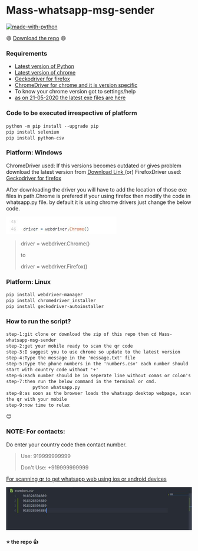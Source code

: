 # Mass-whatsapp-msg-sender
 [![made-with-python](https://img.shields.io/badge/Made%20with-Python-1f425f.svg)](https://github.com/eswar2001/Mass-whatsapp-msg-sender)  
 
 :smile: [Download the repo](https://github.com/eswar2001/Mass-whatsapp-msg-sender/archive/master.zip) :smile:
 
### Requirements
  * [Latest version of Python](https://www.python.org/ftp/python/3.8.3/python-3.8.3.exe)
  * [Latest version of chrome](https://www.google.com/chrome/)
  * [Geckodriver for firefox](https://github.com/mozilla/geckodriver/releases)
  * [ChromeDriver for chrome and it is version specific](https://chromedriver.chromium.org/)
  * To know your chrome version got to settings/help 
  * [as on 21-05-2020 the latest exe files are here](https://github.com/eswar2001/Mass-whatsapp-msg-sender/tree/master/resources/)

### Code to be executed irrespective of platform
    python -m pip install --upgrade pip
    pip install selenium
    pip install python-csv
   
### Platform: Windows
ChromeDriver used: If this versions becomes outdated or gives problem
download the latest version from <a href ="http://chromedriver.chromium.org/downloads"> Download Link </a>
                                      (or)
FirefoxDriver used: [Geckodriver for firefox](https://github.com/mozilla/geckodriver/releases)
                                       
After downloading the driver you will have to add the location of those exe files in path.Chrome is prefered if your using firefox then
modify the code in whatsapp.py file. by default it is using chrome drivers just change the below code.

![chrome](https://github.com/eswar2001/Mass-whatsapp-msg-sender/blob/master/images/code.jpg)

>driver = webdriver.Chrome()
>
>to
>
>driver = webdriver.Firefox()

### Platform: Linux
    pip install webdriver-manager
    pip install chromedriver_installer
    pip install geckodriver-autoinstaller


### How to run the script?
    step-1:git clone or download the zip of this repo then cd Mass-whatsapp-msg-sender
    step-2:get your mobile ready to scan the qr code
    step-3:I suggest you to use chrome so update to the latest version
    step-4:Type the message in the 'message.txt' file
    step-5:Type the phone numbers in the 'numbers.csv' each number should start with country code without '+'
    step-6:each number should be in seperate line without comas or colon's
    step-7:then run the below command in the terminal or cmd.
              python whatsapp.py
    step-8:as soon as the browser loads the whatsapp desktop webpage, scan the qr with your mobile
    step-9:now time to relax  
 :relieved:
        
### NOTE: For contacts:
Do enter your country code then contact number.
>Use: 919999999999
>
>Don't Use: +919999999999

<a href="https://www.wikihow.tech/Scan-a-QR-Code-on-WhatsApp" target="__blank"> For scanning qr to get whatsapp web using ios or android devices</a>

![how to put numbers in the csv file](https://github.com/eswar2001/Mass-whatsapp-msg-sender/blob/master/images/numberslist.jpg)
                                                     
                                                     
                                                     
                                                     
#### :star: the repo :+1: 
